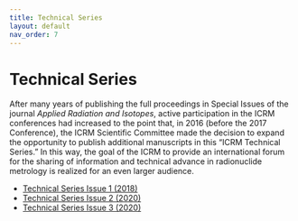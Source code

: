 ```yaml
---
title: Technical Series
layout: default
nav_order: 7
---
```


# Technical Series

After many years of publishing the full proceedings in Special Issues of the
journal *Applied Radiation and Isotopes*, active participation in the ICRM
conferences had increased to the point that, in 2016 (before the 2017
Conference), the ICRM Scientific Committee made the decision to expand the
opportunity to publish additional manuscripts in this “ICRM Technical Series.”
In this way, the goal of the ICRM to provide an international forum for the
sharing of information and technical advance in radionuclide metrology is
realized for an even larger audience.

- [Technical Series Issue 1 (2018)](./icrm-technical-series-01.pdf)
- [Technical Series Issue 2 (2020)](./icrm-technical-series-02.pdf)
- [Technical Series Issue 3 (2020)](./icrm-technical-series-03.pdf)
